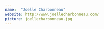 ```yaml
---
name:  "Joelle Charbonneau"
website: http://www.joellecharbonneau.com/
picture: joellecharbonneau.jpg
---
```

